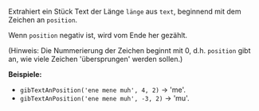 Extrahiert ein Stück Text der Länge `länge` aus `text`, beginnend mit dem Zeichen an `position`.

Wenn `position` negativ ist, wird vom Ende her gezählt.

(Hinweis: Die Nummerierung der Zeichen beginnt mit 0, d.h. `position` gibt an, wie viele Zeichen 'übersprungen' werden sollen.)

**Beispiele:**
- `gibTextAnPosition('ene mene muh', 4, 2)` &#8594; 'me'.
- `gibTextAnPosition('ene mene muh', -3, 2)` &#8594; 'mu'.
